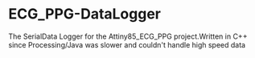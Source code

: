# ECG_PPG-DataLogger
The SerialData Logger for the Attiny85_ECG_PPG project.Written in C++ since Processing/Java was slower and couldn't handle high speed data
